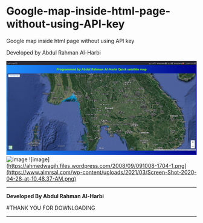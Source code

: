 # Google-map-inside-html-page-without-using-API-key
Google map inside html page without using API key

Developed by Abdul Rahman Al-Harbi

![image](https://github.com/Abutamim3/Google-map-inside-html-page-without-using-API-key/blob/main/1444-10-26_04h44_53.png)
![image](https://ahmedwagih.files.wordpress.com/2008/09/091008-1704-1.png)
![image](https://ahmedwagih.files.wordpress.com/2008/09/091008-1704-1.png](https://www.almrsal.com/wp-content/uploads/2021/03/Screen-Shot-2020-04-28-at-10.48.37-AM.png)


*******************************************************



**Developed By  Abdul Rahman Al-Harbi**



#THANK YOU FOR DOWNLOADING

*******************************************************
